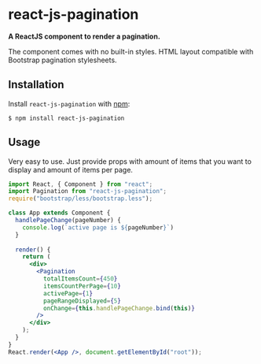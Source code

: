 # react-js-pagination

**A ReactJS component to render a pagination.**

The component comes with no built-in styles. HTML layout compatible with Bootstrap pagination stylesheets.

## Installation

Install `react-js-pagination` with [npm](https://www.npmjs.com/):

```
$ npm install react-js-pagination
```

## Usage

Very easy to use. Just provide props with amount of items that you want to display and amount of items per page.

```jsx
import React, { Component } from "react";
import Pagination from "react-js-pagination";
require("bootstrap/less/bootstrap.less");

class App extends Component {
  handlePageChange(pageNumber) {
    console.log(`active page is ${pageNumber}`)
  }
  
  render() {
    return (
      <div>
        <Pagination 
          totalItemsCount={450}
          itemsCountPerPage={10}
          activePage={1} 
          pageRangeDisplayed={5}
          onChange={this.handlePageChange.bind(this)}
        />
      </div>
    );
  }
}
React.render(<App />, document.getElementById("root"));
```
